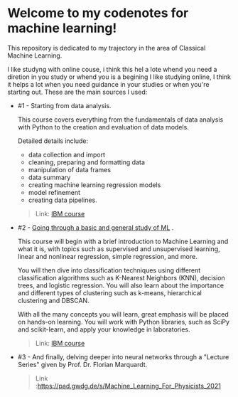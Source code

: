 #  Welcome to my codenotes for machine learning!

This repository is dedicated to my trajectory in the area of Classical Machine Learning.

I like studyng with online couse, i think this hel a lote whend you need a diretion in you study or whend you is a begining
I like studying online, I think it helps a lot when you need guidance in your studies or when you're starting out. These are the main sources I used: 

* #1 - Starting from data analysis.

  This course covers everything from the fundamentals of data analysis with Python to the creation and evaluation of data models.
  
  Detailed details include:
  - data collection and import
  - cleaning, preparing and formatting data
  - manipulation of data frames
  - data summary
  - creating machine learning regression models
  - model refinement
  - creating data pipelines.
  > Link: [IBM course](https://www.coursera.org/learn/data-analysis-with-python)
  
* #2 - [Going through a basic and general study of ML](https://gubiogl.github.io/Phd_ML/2.html) .

  This course will begin with a brief introduction to Machine Learning and what it is, with topics such as supervised and unsupervised learning, linear and nonlinear regression, simple regression, and more.
  
  You will then dive into classification techniques using different classification algorithms such as K-Nearest Neighbors (KNN), decision trees, and logistic regression. You will also learn about the importance and different types of clustering such as k-means, hierarchical clustering and DBSCAN.
  
  With all the many concepts you will learn, great emphasis will be placed on hands-on learning. You will work with Python libraries, such as SciPy and scikit-learn, and apply your knowledge in laboratories.
  > Link: [IBM course](https://www.coursera.org/learn/machine-learning-with-python) 

* #3 - And finally, delving deeper into neural networks through a "Lecture Series" given by Prof. Dr. Florian Marquardt.

  > Link :https://pad.gwdg.de/s/Machine_Learning_For_Physicists_2021
